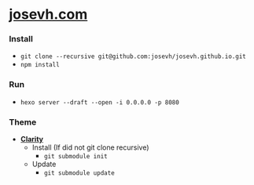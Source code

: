 # [josevh.com](https://josevh.com)

### Install
- `git clone --recursive git@github.com:josevh/josevh.github.io.git`
- `npm install`

### Run
- `hexo server --draft --open -i 0.0.0.0 -p 8080`

### Theme
- **[Clarity](https://github.com/josevh/hexo-theme-clarity)**
  - Install (If did not git clone recursive)
    - `git submodule init`
  - Update
    - `git submodule update`
